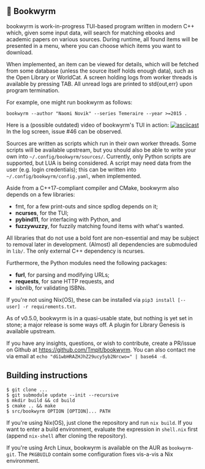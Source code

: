 📜 Bookwyrm
---
bookwyrm is work-in-progress TUI-based program written in modern C++ which, given some input data,
will search for matching ebooks and academic papers on various sources.
During runtime, all found items will be presented in a menu,
where you can choose which items you want to download.

When implemented, an item can be viewed for details, which will be fetched from some database (unless the source itself holds enough data), such as the Open Library or WorldCat.
A screen holding logs from worker threads is available by pressing TAB. All unread logs are printed to std{out,err} upon program termination.

For example, one might run bookwyrm as follows:

    bookwyrm --author "Naomi Novik" --series Temeraire --year >=2015 .

Here is a (possible outdated) video of bookwyrm's TUI in action:
[![asciicast](https://asciinema.org/a/dGYzT0k95jcoyHxEqS9oANAtm.png)](https://asciinema.org/a/dGYzT0k95jcoyHxEqS9oANAtm)
In the log screen, issue #46 can be observed.

Sources are written as scripts which run in their own worker threads.
Some scripts will be available upstream, but you should also be able to write your own into `~/.config/bookwyrm/sources/`. Currently, only Python scripts are supported, but LUA is being considered.
A script may need data from the user (e.g. login credentials); this can be written into `~/.config/bookwyrm/config.yaml`, when implemented.

Aside from a C++17-compliant compiler and CMake, bookwyrm also depends on a few libraries:
* fmt,        for a few print-outs and since spdlog depends on it;
* **ncurses**,        for the TUI;
* **pybind11**,   for interfacing with Python, and
* **fuzzywuzzy**, for fuzzily matching found items with what's wanted.

All libraries that do not use a bold font are non-essential and may be subject to removal later in development. (Almost) all dependencies are submoduled in `lib/`.
The only external C++ dependency is ncurses.

Furthermore, the Python modules need the following packages:
* **furl**,     for parsing and modifying URLs;
* **requests**,     for sane HTTP requests, and
* isbnlib,      for validating ISBNs.

If you're not using Nix(OS), these can be installed via `pip3 install [--user] -r requirements.txt`.

As of v0.5.0, bookwyrm is in a quasi-usable state, but nothing is yet set in stone;
a major release is some ways off.
A plugin for Library Genesis is available upstream.

If you have any insights, questions, or wish to contribute,
create a PR/issue on Github at <https://github.com/Tmplt/bookwyrm>.
You can also contact me via email at `echo "dG1wbHRAZHJhZ29ucy5yb2Nrcwo=" | base64 -d`.

Building instructions
---
```
$ git clone ...
$ git submodule update --init --recursive
$ mkdir build && cd build
$ cmake .. && make
$ src/bookwyrm OPTION [OPTION]... PATH
```

If you're using Nix(OS), just clone the repository and run `nix build`.
If you want to enter a build environment, evaluate the expression in `shell.nix` first (append `nix-shell` after cloning the repository).

If you're using Arch Linux, bookwyrm is available on the AUR as `bookwyrm-git`.
The `PKGBUILD` contain some configuration fixes vis-a-vis a Nix environment.
